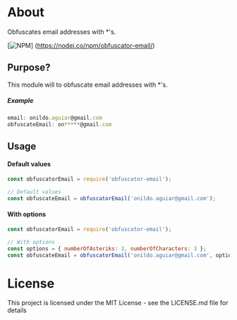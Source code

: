 # About
Obfuscates email addresses with *'s.

[![NPM](https://nodei.co/npm/obfuscator-email.png)]
(https://nodei.co/npm/obfuscator-email/)

## Purpose?

This module will to obfuscate email addresses with *'s.

##### Example

```js
email: onildo.aguiar@gmail.com
obfuscateEmail: on*****@gmail.com
```

## Usage

#### Default values
```js
const obfuscatorEmail = require('obfuscator-email');

// Default values
const obfuscateEmail = obfuscatorEmail('onildo.aguiar@gmail.com');
```

#### With options
```js
const obfuscatorEmail = require('obfuscator-email');

// With options
const options = { numberOfAsteriks: 3, numberOfCharacters: 3 };
const obfuscateEmail = obfuscatorEmail('onildo.aguiar@gmail.com', options);
```

# License
This project is licensed under the MIT License - see the LICENSE.md file for details